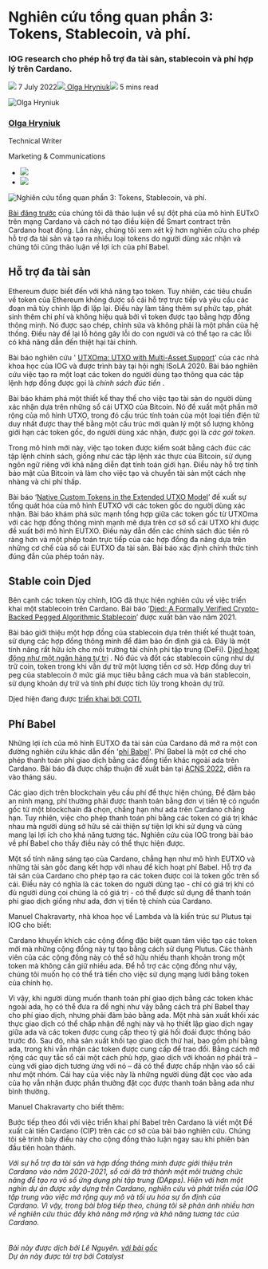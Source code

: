# Nghiên cứu tổng quan phần 3: Tokens, Stablecoin, và phí.

### **IOG research cho phép hỗ trợ đa tài sản, stablecoin và phí hợp lý trên Cardano.**

![](img/2022-07-07-research-overview-part-3-tokens-stablecoins-and-fees.002.png) 7 July 2022![](img/2022-07-07-research-overview-part-3-tokens-stablecoins-and-fees.002.png)[ Olga Hryniuk](/en/blog/authors/olga-hryniuk/page-1/)![](img/2022-07-07-research-overview-part-3-tokens-stablecoins-and-fees.003.png) 5 mins read

![Olga Hryniuk](img/2022-07-07-research-overview-part-3-tokens-stablecoins-and-fees.004.png)[](/en/blog/authors/olga-hryniuk/page-1/)

### [**Olga Hryniuk**](/en/blog/authors/olga-hryniuk/page-1/)

Technical Writer

Marketing &amp; Communications

- ![](img/2022-07-07-research-overview-part-3-tokens-stablecoins-and-fees.005.png)[](https://www.linkedin.com/in/olga-hryniuk-1094a3160/ "LinkedIn")
- ![](img/2022-07-07-research-overview-part-3-tokens-stablecoins-and-fees.006.png)[](https://github.com/olgahryniuk "GitHub")

![Nghiên cứu tổng quan phần 3: Tokens, Stablecoin, và phí.](img/2022-07-07-research-overview-part-3-tokens-stablecoins-and-fees.007.png)

[Bài đăng trước](https://iohk.io/en/blog/posts/2022/06/23/overview-of-the-research-enabling-smart-contract-support-on-cardano/) của chúng tôi đã thảo luận về sự đột phá của mô hình EUTxO trên mạng Cardano và cách nó tạo điều kiện để Smart contract trên Cardano hoạt động. Lần này, chúng tôi xem xét kỹ hơn nghiên cứu cho phép hỗ trợ đa tài sản và tạo ra nhiều loại tokens do người dùng xác nhận và chúng tôi cũng thảo luận về lợi ích của phí Babel.

## **Hỗ trợ đa tài sản**

Ethereum được biết đến với khả năng tạo token. Tuy nhiên, các tiêu chuẩn về token của Ethereum không được sổ cái hỗ trợ trực tiếp và yêu cầu các đoạn mã tùy chỉnh lặp đi lặp lại. Điều này làm tăng thêm sự phức tạp, phát sinh thêm chi phí và không hiệu quả bởi vì token được tạo bằng hợp đồng thông minh. Nó được sao chép, chỉnh sửa và không phải là một phần của hệ thống. Điều này để lại lỗ hỏng gây lỗi do con người và có thể tạo ra các lỗi có khả năng dẫn đến thiệt hại tài chính.

Bài báo nghiên cứu ' [UTXOma: UTXO with Multi-Asset Support](https://iohk.io/en/research/library/papers/utxomautxo-with-multi-asset-support/)' của các nhà khoa học của IOG và được trình bày tại hội nghị ISoLA 2020. Bài báo nghiên cứu việc tạo ra một loạt các token do người dùng tạo thông qua các tập lệnh hợp đồng được gọi là *chính sách đúc tiền* .

Bài báo khám phá một thiết kế thay thế cho việc tạo tài sản do người dùng xác nhận dựa trên những sổ cái UTXO của Bitcoin. Nó đề xuất một phần mở rộng của mô hình UTXO, trong đó cấu trúc tính toán của một loại tiền điện tử duy nhất được thay thế bằng một cấu trúc mới quản lý một số lượng không giới hạn các token gốc, do người dùng xác nhận, được gọi là *các gói token*.

Trong mô hình mới này, việc tạo token được kiểm soát bằng cách đúc các tập lệnh chính sách, giống như các tập lệnh xác thực của Bitcoin, sử dụng ngôn ngữ riêng với khả năng diễn đạt tính toán giới hạn. Điều này hỗ trợ tính bảo mật của Bitcoin và làm cho việc tạo và chuyển tài sản một cách nhẹ nhàng và chi phí thấp.

Bài báo ‘[Native Custom Tokens in the Extended UTXO Model](https://iohk.io/en/research/library/papers/native-custom-tokens-in-the-extended-utxo-model/)’  đề xuất sự tổng quát hóa của mô hình EUTXO với các token gốc do người dùng xác nhận. Bài báo khám phá sức mạnh tổng hợp giữa các token gốc từ UTXOma với các hợp đồng thông minh mạnh mẽ dựa trên cơ sở sổ cái UTXO khi được đề xuất bởi mô hình EUTXO. Điều này dẫn đến các chính sách đúc tiền rõ ràng hơn và một phép toán trực tiếp của các hợp đồng đa năng dựa trên những cơ chế của sổ cái EUTXO đa tài sản. Bài báo xác định chính thức tính đúng đắn của phép toán này.

## **Stable coin Djed**

Bên cạnh các token tùy chỉnh, IOG đã thực hiện nghiên cứu về việc triển khai một stablecoin trên Cardano. Bài báo ‘[Djed: A Formally Verified Crypto-Backed Pegged Algorithmic Stablecoin](https://iohk.io/en/research/library/papers/djed-a-formally-verified-crypto-backed-pegged-algorithmic-stablecoin/)’  được xuất bản vào năm 2021.

Bài báo giới thiệu một hợp đồng của stablecoin dựa trên thiết kế thuật toán, sử dụng các hợp đồng thông minh để đảm bảo ổn định giá cả. Đây là một tính năng rất hữu ích cho môi trường tài chính phi tập trung (DeFi). [Djed hoạt động như một ngân hàng tự trị](https://iog.io/en/blog/posts/2021/08/18/djed-implementing-algorithmic-stablecoins-for-proven-price-stability/) . Nó đúc và đốt các stablecoin cũng như dự trữ coin, token trong khi vẫn dự trữ một lượng tiền cơ sở. Hợp đồng duy trì peg của stablecoin ở mức giá mục tiêu bằng cách mua và bán stablecoin, sử dụng khoản dự trữ và tính phí được tích lũy trong khoản dự trữ.

Djed hiện đang được [triển khai bởi COTI.](https://iog.io/en/blog/posts/2021/09/26/coti-to-issue-djed-stablecoin-on-cardano/)

## **Phí Babel**

Những lợi ích của mô hình EUTXO đa tài sản của Cardano đã mở ra một con đường nghiên cứu khác dẫn đến '[phí Babel](https://iohk.io/en/research/library/papers/babel-fees-via-limited-liabilities/)'. Phí Babel là một cơ chế cho phép thanh toán phí giao dịch bằng các đồng tiền khác ngoài ada trên Cardano. Bài báo đã được chấp thuận để xuất bản tại [ACNS 2022](https://acns22.di.uniroma1.it/home), diễn ra vào tháng sáu.

Các giao dịch trên blockchain yêu cầu phí để thực hiện chúng. Để đảm bảo an ninh mạng, phí thường phải được thanh toán bằng đơn vị tiền tệ có nguồn gốc từ một blockchain đã chọn, chẳng hạn như ada trên Cardano chẳng hạn. Tuy nhiên, việc cho phép thanh toán phí bằng các token có giá trị khác nhau mà người dùng sở hữu sẽ cải thiện sự tiện lợi khi sử dụng và cũng mang lại lợi ích cho khả năng tương tác. Nghiên cứu của IOG trong bài báo về phí Babel cho thấy điều này có thể thực hiện được.

Một số tính năng sáng tạo của Cardano, chẳng hạn như mô hình EUTXO và những tài sản gốc đang kết hợp với nhau để kích hoạt phí Babel. Hỗ trợ đa tài sản của Cardano cho phép tạo ra các token được coi là token gốc trên sổ cái. Điều này có nghĩa là các token do người dùng tạo - chỉ có giá trị khi có đủ người dùng coi chúng là có giá trị - có thể được sử dụng để thanh toán phí giao dịch giống như ada, đơn vị tiền tệ chính của Cardano.

Manuel Chakravarty, nhà khoa học về Lambda và là kiến ​​trúc sư Plutus tại IOG cho biết:

Cardano khuyến khích các cộng đồng đặc biệt quan tâm việc tạo các token mới mà những cộng đồng này tự tạo bằng cách sử dụng Plutus. Các thành viên của các cộng đồng này có thể sở hữu nhiều thanh khoản trong một token mà không cần giữ nhiều ada. Để hỗ trợ các cộng đồng như vậy, chúng tôi muốn họ có thể trả tiền cho việc sử dụng mạng lưới bằng token của chính họ.

Vì vậy, khi người dùng muốn thanh toán phí giao dịch bằng các token khác ngoài ada, họ có thể đưa ra đề nghị như vậy bằng cách trả phí Babel thay cho phí giao dịch, nhưng phải đảm bảo bằng ada. Một nhà sản xuất khối xác thực giao dịch có thể chấp nhận đề nghị này và họ thiết lập giao dịch ngay giữa ada và các token được cung cấp theo tỷ giá hối đoái được thông báo trước đó. Sau đó, nhà sản xuất khối tạo giao dịch thứ hai, bao gồm phí bằng ada, trong khi vẫn nhận các token được cung cấp để trao đổi. Bằng cách mở rộng các quy tắc sổ cái một cách phù hợp, giao dịch với khoản nợ phải trả – cùng với giao dịch tương ứng với nó – đã có thể được chấp nhận vào sổ cái như một nhóm. Cái hay của việc này là những người dùng đặt cọc vào ada của họ vẫn nhận được phần thưởng đặt cọc được thanh toán bằng ada như bình thường.

Manuel Chakravarty cho biết thêm:

Bước tiếp theo đối với việc triển khai phí Babel trên Cardano là viết một Đề xuất cải tiến Cardano (CIP) trên các cơ sở của bài báo nghiên cứu. Chúng tôi sẽ trình bày điều này cho cộng đồng thảo luận ngay sau khi phiên bản đầu tiên hoàn thành.

*Với sự hỗ trợ đa tài sản và hợp đồng thông minh được giới thiệu trên Cardano vào năm 2020-2021, sổ cái đã trở thành một môi trường chức năng để tạo ra vô số ứng dụng phi tập trung (DApps). Hiện với hơn một nghìn dự án được xây dựng trên Cardano, nghiên cứu và phát triển của IOG tập trung vào việc mở rộng quy mô và tối ưu hóa sự ổn định của Cardano. Vì vậy, trong bài blog tiếp theo, chúng tôi sẽ phản ánh nhiều hơn về nghiên cứu thúc đẩy khả năng mở rộng và khả năng tương tác của Cardano.<br><br><br>Bài này được dịch bởi Lê Nguyên. <a class="_active_edit_href" href="https://iohk.io/en/blog/posts/2022/07/07/research-overview-part-3-tokens-stablecoins-and-fees/">với bài gốc</a><br><em>Dự án này được tài trợ bới Catalyst</em>*
